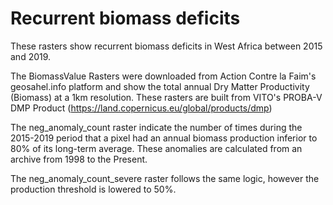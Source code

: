 # Recurrent biomass deficits

These rasters show recurrent biomass deficits in West Africa between 2015 and 2019.

The BiomassValue Rasters were downloaded from Action Contre la Faim's geosahel.info platform and show the total annual Dry Matter Productivity (Biomass) at a 1km resolution. These rasters are built from VITO's PROBA-V DMP Product (https://land.copernicus.eu/global/products/dmp)

The neg_anomaly_count raster indicate the number of times during the 2015-2019 period that a pixel had an annual biomass production inferior to 80% of its long-term average. These anomalies are calculated from an archive from 1998 to the Present.

The neg_anomaly_count_severe raster follows the same logic, however the production threshold is lowered to 50%.
